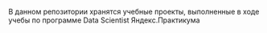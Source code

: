  В данном репозитории хранятся учебные проекты, выполненные в ходе учебы по программе Data Scientist Яндекс.Практикума

